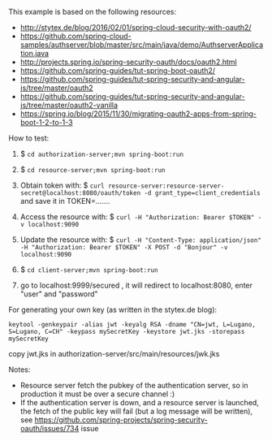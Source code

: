 This example is based on the following resources:

 - http://stytex.de/blog/2016/02/01/spring-cloud-security-with-oauth2/
 - https://github.com/spring-cloud-samples/authserver/blob/master/src/main/java/demo/AuthserverApplication.java
 - http://projects.spring.io/spring-security-oauth/docs/oauth2.html
 - https://github.com/spring-guides/tut-spring-boot-oauth2/
 - https://github.com/spring-guides/tut-spring-security-and-angular-js/tree/master/oauth2
 - https://github.com/spring-guides/tut-spring-security-and-angular-js/tree/master/oauth2-vanilla
 - https://spring.io/blog/2015/11/30/migrating-oauth2-apps-from-spring-boot-1-2-to-1-3



How to test:

1. $ `cd authorization-server;mvn spring-boot:run`
2. $ `cd resource-server;mvn spring-boot:run`

3. Obtain token with: $ `curl resource-server:resource-server-secret@localhost:8080/oauth/token -d grant_type=client_credentials` and save it in TOKEN=.......
4. Access the resource with: $ `curl -H "Authorization: Bearer $TOKEN" -v localhost:9090`
5. Update the resource with: $ `curl -H "Content-Type: application/json" -H "Authorization: Bearer $TOKEN" -X POST -d "Bonjour" -v localhost:9090`

6. $ `cd client-server;mvn spring-boot:run`
7. go to localhost:9999/secured , it will redirect to localhost:8080, enter "user" and "password"


For generating your own key (as written in the stytex.de blog):

`
keytool -genkeypair -alias jwt -keyalg RSA -dname "CN=jwt, L=Lugano, S=Lugano, C=CH" -keypass mySecretKey -keystore jwt.jks -storepass mySecretKey
`

copy jwt.jks in authorization-server/src/main/resources/jwk.jks

Notes:

 - Resource server fetch the pubkey of the authentication server, so in production it must be over a secure channel :)
 - If the authentication server is down, and a resource server is launched, the fetch of the public key will fail (but a log message will be written), see https://github.com/spring-projects/spring-security-oauth/issues/734 issue